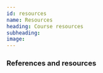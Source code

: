 ```yaml
---
id: resources
name: Resources
heading: Course resources
subheading: 
image: 
---
```


### References and resources




